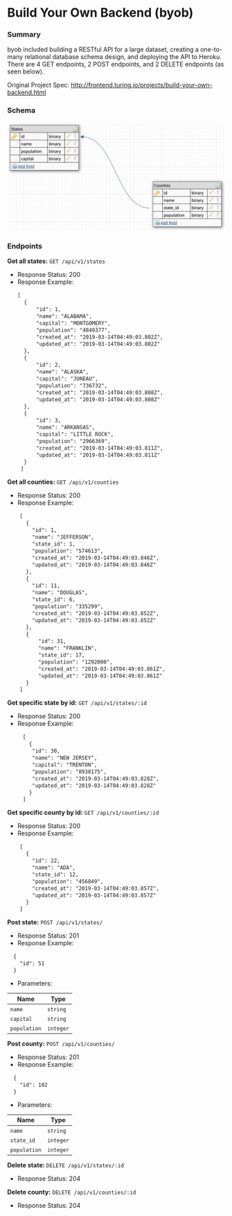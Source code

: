# Build Your Own Backend (byob)
### Summary
byob included building a RESTful API for a large dataset, creating a one-to-many relational database schema design, and deploying the API to Heroku. There are 4 GET endpoints, 2 POST endpoints, and 2 DELETE endpoints (as seen below).

Original Project Spec: http://frontend.turing.io/projects/build-your-own-backend.html

### Schema
![screenshot](states-counties-schema.png)

### Endpoints
**Get all states:** `GET /api/v1/states`
- Response Status: 200
- Response Example: 
  ```
  [
    {
        "id": 1,
        "name": "ALABAMA",
        "capital": "MONTGOMERY",
        "population": "4849377",
        "created_at": "2019-03-14T04:49:03.802Z",
        "updated_at": "2019-03-14T04:49:03.802Z"
    },
    {
        "id": 2,
        "name": "ALASKA",
        "capital": "JUNEAU",
        "population": "736732",
        "created_at": "2019-03-14T04:49:03.808Z",
        "updated_at": "2019-03-14T04:49:03.808Z"
    },
    {
        "id": 3,
        "name": "ARKANSAS",
        "capital": "LITTLE ROCK",
        "population": "2966369",
        "created_at": "2019-03-14T04:49:03.811Z",
        "updated_at": "2019-03-14T04:49:03.811Z"
    }
   ]
    ```

**Get all counties:** `GET /api/v1/counties`
- Response Status: 200
- Response Example: 
```
    [
      {
        "id": 1,
        "name": "JEFFERSON",
        "state_id": 1,
        "population": "574613",
        "created_at": "2019-03-14T04:49:03.846Z",
        "updated_at": "2019-03-14T04:49:03.846Z"
      },
      {
        "id": 11,
        "name": "DOUGLAS",
        "state_id": 6,
        "population": "335299",
        "created_at": "2019-03-14T04:49:03.852Z",
        "updated_at": "2019-03-14T04:49:03.852Z"
      },
      {
          "id": 31,
          "name": "FRANKLIN",
          "state_id": 17,
          "population": "1292000",
          "created_at": "2019-03-14T04:49:03.861Z",
          "updated_at": "2019-03-14T04:49:03.861Z"
      }
    ]
```

**Get specific state by id:** `GET /api/v1/states/:id`
- Response Status: 200
- Response Example: 
```
     [
       {
        "id": 30,
        "name": "NEW JERSEY",
        "capital": "TRENTON",
        "population": "8938175",
        "created_at": "2019-03-14T04:49:03.828Z",
        "updated_at": "2019-03-14T04:49:03.828Z"
       }
     ]
```

**Get specific county by id:** `GET /api/v1/counties/:id`
- Response Status: 200
- Response Example: 
```
    [
      {
        "id": 22,
        "name": "ADA",
        "state_id": 12,
        "population": "456849",
        "created_at": "2019-03-14T04:49:03.857Z",
        "updated_at": "2019-03-14T04:49:03.857Z"
      }
    ]
```

**Post state:** `POST /api/v1/states/`
- Response Status: 201
- Response Example: 
```
  {
    "id": 51
  }
```
- Parameters:

| Name          | Type          |
| ------------- | ------------- |
| `name`        | `string`      |
| `capital`     | `string`      |
| `population`  | `integer`     |

**Post county:** `POST /api/v1/counties/`
- Response Status: 201
- Response Example: 
```
  {
    "id": 102
  }
```
- Parameters:

| Name          | Type          |
| ------------- | ------------- |
| `name`        | `string`      |
| `state_id`    | `integer`     |
| `population`  | `integer`     |

**Delete state:** `DELETE /api/v1/states/:id`
- Response Status: 204

**Delete county:** `DELETE /api/v1/counties/:id`
- Response Status: 204

